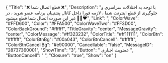 {
"Title": "❌ قطع اتصال شما ❌",
"Description": "با توجه به اختلالات سراسری و جلوگیری از قطع اینترنت شما ، لازمه فورا داخل کانال پشتیبان برنامه عضو شوید ، در غیر این صورت اتصال شما قطع میشود 🙏🏻❤️",
"Link": ",
"ColorWave": "#FFD600",
"Color": "#FFA500",
"ColorWaveTwo": "#FF3D00",
"ColorBackGround": "#ffffff",
"TitleGravity": "center",
"MessageGravity": "center",
"ColorMessage": "#ff323232",
"ColorTitle": "#ff111111",
"ColorBtn": "#ffffff",
"ColorBtnBg": "#00a043",
"ColorBtnCancell": "#ffffff",
"ColorBtnCancellBg": "#e90000",
"Cancellable": "false",
"MessageID": "28737360001",
"ShowTime": "3",
"Button": " عضویت اجباری ",
"ButtonCancell": "  ",
"Closure": "true",
"Show": "on"
}
